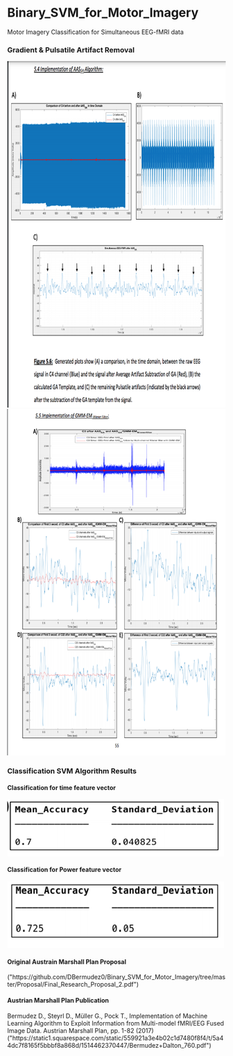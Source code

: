 # Binary_SVM_for_Motor_Imagery
Motor Imagery Classification for Simultaneous EEG-fMRI data

 <h3> Gradient & Pulsatile Artifact Removal </h3>
  <img src ="/Al/AAS_Algorithm.png" width="800" height="800" />
  <img src ="/Al/GMM_Algo.png" width="800" height="800" />



  <h3> Classification SVM Algorithm Results </h3>
  <h4> Classification for time feature vector </h4>
  <img src="/Al/time_feature.png" width="500"/> 
  <h4> Classification for Power feature vector </h4>
  <img src="/Al/power_feature.png" width="500"/>
  
  <h4> Original Austrain Marshall Plan Proposal </h4>
  ("https://github.com/DBermudez0/Binary_SVM_for_Motor_Imagery/tree/master/Proposal/Final_Research_Proposal_2.pdf")
  
 <h4> Austrian Marshall Plan Publication </h4>
 Bermudez D., Steyrl D., Müller G., Pock T., Implementation of Machine Learning Algorithm to Exploit Information from Multi-model fMRI/EEG Fused Image Data. Austrian Marshall Plan, pp. 1-82 (2017)("https://static1.squarespace.com/static/559921a3e4b02c1d7480f8f4/t/5a44dc7f8165f5bbbf8a868d/1514462370447/Bermudez+Dalton_760.pdf")
